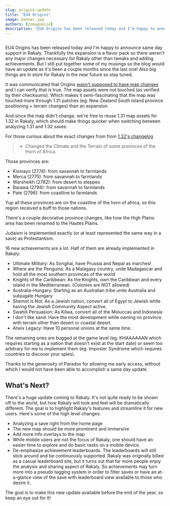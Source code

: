 ```yaml
---
slug: origins-update
title: "EU4 Origins"
image: banner.jpg
authors: [comagoosie]
description: "EU4 Origins has been released today and I'm happy to announce same day support in Rakaly. Thankfully the expansion is a flavor pack so there weren't any major changes necessary for Rakaly other than tweaks and adding achievements. But I still put together some of my musings so the blog would have an update as it's been a couple months since the last one! Also big things are in store for Rakaly in the near future so stay tuned."
---
```


<div style={{textAlign: "center"}}>
  <img alt="" width={512} height={216} src={require("./banner.jpg").default} />
</div>

EU4 Origins has been released today and I'm happy to announce same day support in Rakaly. Thankfully the expansion is a flavor pack so there weren't any major changes necessary for Rakaly other than tweaks and adding achievements. But I still put together some of my musings so the blog would have an update as it's been a couple months since the last one! Also big things are in store for Rakaly in the near future so stay tuned.

<!--truncate-->

It was communicated that Origins [wasn't supposed to have map changes](https://forum.paradoxplaza.com/forum/threads/eu4-no-mapchanges-and-whys.1490842/) and I can verify that is true. The map assets were not touched (as verified by their checksums). Which makes it semi-fascinating that the map was touched more through 1.31 patches (eg: New Zealand South Island province positioning + terrain changes) than an expansion.

And since the map didn't change, we're free to reuse 1.31 map assets for 1.32 in Rakaly, which should make things quicker when switching between analyzing 1.31 and 1.32 saves.

For those curious about the exact changes from from [1.32's changelog](https://forum.paradoxplaza.com/forum/developer-diary/europa-universalis-iv-4-november-2021-1-32-songhai-changelog.1496556/)

>  - Changed the Climate and the Terrain of some provinces of the Horn of Africa.

Those provinces are:

- Kismayo (2774): from savannah to farmlands
- Merca (2775): from savannah to farmlands
- Warsheikh (2782): from desert to steppes
- Barawa (2794): from savannah to farmlands
- Pate (2796): from coastline to farmlands

Yup all these provinces are on the coastline of the horn of africa, so this region received a buff to those nations.

There's a couple decorative province changes, like how the High Plains area has been renamed to the Hautes Plains.

Judaism is implemented exactly (or at least represented the same way in a save) as Protestantism.

16 new achievements are a lot. Half of them are already implemented in Rakaly:

- Ultimate Military: As Songhai, have Prussia and Nepal as marches!
- Where are the Penguins: As a Malagasy country, unite Madagascar and hold all the most southern provinces of the world
- Knights of the Caribbean: As the Knights, own the Caribbean and every island in the Mediterranean. (Colonies are NOT allowed)
- Australia-Hungary: Starting as an Australian tribe unite Australia and subjugate Hungary
- Shemot is Not: As a Jewish nation, convert all of Egypt to Jewish while having the Jewish Community Aspect active.
- Swahili Persuasion: As Kilwa, convert all of the Moluccas and Indonesia
- I don't like sand: Have the most development while owning no province with terrain other than desert or coastal desert.
- Atwix Legacy: Have 10 personal unions at the same time.

The remaining ones are bugged at the game level (eg: KHAAAAAAN which requires starting as a nation that doesn't exist at the start date) or seem too arbitrary for me to implement them (eg: Imposter Syndrome which requires countries to discover your spies).

Thanks to the generosity of Paradox for allowing me early access, without which I would not have been able to accomplish a same day update.

## What's Next?

There's a huge update coming to Rakaly. It's not quite ready to be shown off to the world, but how Rakaly will look and feel will be dramatically different. The goal is to highlight Rakaly's features and streamline it for new users. Here's some of the high level changes:

- Analyzing a save right from the home page
- The new map should be more prominent and immersive
- Add more info overlays to the map
- While mobile users are not the focus of Rakaly, one should have an easier time to explore and do basic tasks on a mobile device.
- De-emphasize achievement leaderboards. The leaderboards will still stick around and be continuously supported. Rakaly was originally billed as a casual leaderboard site, but it turns out that far more people enjoy the analysis and sharing aspect of Rakaly. So achievements may turn more into a pseudo tagging system in order to filter saves or have an at-a-glance view of the save with leaderboard view available to those who desire it.

The goal is to make this new update available before the end of the year, so keep an eye out for it!
